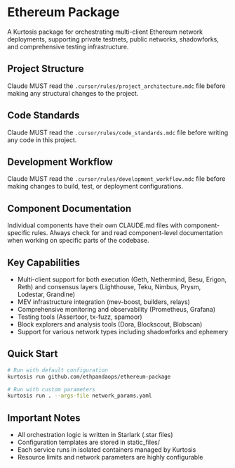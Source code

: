 # Ethereum Package

A Kurtosis package for orchestrating multi-client Ethereum network deployments, supporting private testnets, public networks, shadowforks, and comprehensive testing infrastructure.

## Project Structure
Claude MUST read the `.cursor/rules/project_architecture.mdc` file before making any structural changes to the project.

## Code Standards  
Claude MUST read the `.cursor/rules/code_standards.mdc` file before writing any code in this project.

## Development Workflow
Claude MUST read the `.cursor/rules/development_workflow.mdc` file before making changes to build, test, or deployment configurations.

## Component Documentation
Individual components have their own CLAUDE.md files with component-specific rules. Always check for and read component-level documentation when working on specific parts of the codebase.

## Key Capabilities
- Multi-client support for both execution (Geth, Nethermind, Besu, Erigon, Reth) and consensus layers (Lighthouse, Teku, Nimbus, Prysm, Lodestar, Grandine)
- MEV infrastructure integration (mev-boost, builders, relays)
- Comprehensive monitoring and observability (Prometheus, Grafana)
- Testing tools (Assertoor, tx-fuzz, spamoor)
- Block explorers and analysis tools (Dora, Blockscout, Blobscan)
- Support for various network types including shadowforks and ephemery

## Quick Start
```bash
# Run with default configuration
kurtosis run github.com/ethpandaops/ethereum-package

# Run with custom parameters
kurtosis run . --args-file network_params.yaml
```

## Important Notes
- All orchestration logic is written in Starlark (.star files)
- Configuration templates are stored in static_files/
- Each service runs in isolated containers managed by Kurtosis
- Resource limits and network parameters are highly configurable